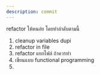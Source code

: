 ```yaml
---
description: commit
---
```


refactor ให้หนอ่ย โดยทำลำดับตามนี้
1. cleanup variables dupi
2. refactor in file 
3. refactor แยกไฟล์ ถ้าควรทำ
2. เขียนแบบ functional programming
3. 